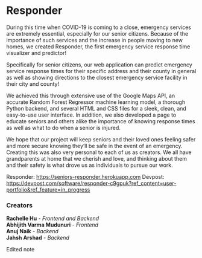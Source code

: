 # Responder
During this time when COVID-19 is coming to a close, emergency services are extremely essential, especially for our senior citizens. Because of the importance of such services and the increase in people moving to new homes, we created Responder, the first emergency service response time visualizer and predictor!

Specifically for senior citizens, our web application can predict emergency service response times for their specific address and their county in general as well as showing directions to the closest emergency service facility in their city and county!

We achieved this through extensive use of the Google Maps API, an accurate Random Forest Regressor machine learning model, a thorough Python backend, and several HTML and CSS files for a sleek, clean, and easy-to-use user interface. In addition, we also developed a page to educate seniors and others alike the importance of knowing response times as well as what to do when a senior is injured.

We hope that our project will keep seniors and their loved ones feeling safer and more secure knowing they’ll be safe in the event of an emergency. Creating this was also very personal to each of us as creators. We all have grandparents at home that we cherish and love, and thinking about them and their safety is what drove us as individuals to pursue our work.

Responder: https://seniors-responder.herokuapp.com
Devpost: https://devpost.com/software/responder-c9gpuk?ref_content=user-portfolio&ref_feature=in_progress

### Creators
**Rachelle Hu** - *Frontend and Backend*<br />
**Abhijith Varma Mudunuri** - *Frontend*<br />
**Anuj Naik** - *Backend*<br />
**Jahsh Arshad** - *Backend*

Edited note
